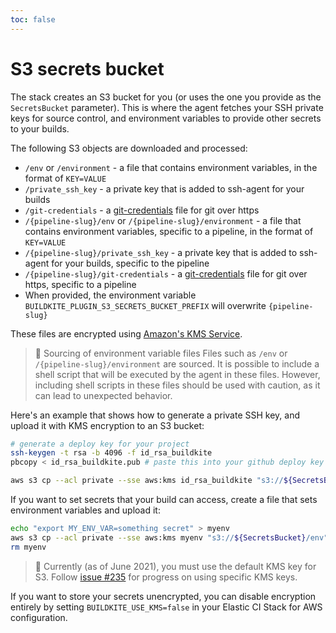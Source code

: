 ```yaml
---
toc: false
---
```


# S3 secrets bucket

The stack creates an S3 bucket for you (or uses the one you provide as the `SecretsBucket` parameter). This is where the agent fetches your SSH private keys for source control, and environment variables to provide other secrets to your builds.

The following S3 objects are downloaded and processed:

* `/env` or `/environment` - a file that contains environment variables, in the format of `KEY=VALUE`
* `/private_ssh_key` - a private key that is added to ssh-agent for your builds
* `/git-credentials` - a [git-credentials](https://git-scm.com/docs/git-credential-store#_storage_format) file for git over https
* `/{pipeline-slug}/env` or `/{pipeline-slug}/environment` - a file that contains environment variables, specific to a pipeline, in the format of `KEY=VALUE`
* `/{pipeline-slug}/private_ssh_key` - a private key that is added to ssh-agent for your builds, specific to the pipeline
* `/{pipeline-slug}/git-credentials` - a [git-credentials](https://git-scm.com/docs/git-credential-store#_storage_format) file for git over https, specific to a pipeline
* When provided, the environment variable `BUILDKITE_PLUGIN_S3_SECRETS_BUCKET_PREFIX` will overwrite `{pipeline-slug}`

These files are encrypted using [Amazon's KMS Service](https://aws.amazon.com/kms/).

> 🚧 Sourcing of environment variable files
> Files such as `/env` or `/{pipeline-slug}/environment` are sourced. It is possible to include a shell script that will be executed by the agent in these files. However, including shell scripts in these files should be used with caution, as it can lead to unexpected behavior.

Here's an example that shows how to generate a private SSH key, and upload it with KMS encryption to an S3 bucket:

```bash
# generate a deploy key for your project
ssh-keygen -t rsa -b 4096 -f id_rsa_buildkite
pbcopy < id_rsa_buildkite.pub # paste this into your github deploy key

aws s3 cp --acl private --sse aws:kms id_rsa_buildkite "s3://${SecretsBucket}/private_ssh_key"
```

If you want to set secrets that your build can access, create a file that sets environment variables and upload it:

```bash
echo "export MY_ENV_VAR=something secret" > myenv
aws s3 cp --acl private --sse aws:kms myenv "s3://${SecretsBucket}/env"
rm myenv
```

<!-- date -->

>📘
> Currently (as of June 2021), you must use the default KMS key for S3. Follow <a href="https://github.com/buildkite/elastic-ci-stack-for-aws/issues/235" target="_blank">issue #235</a> for progress on using specific KMS keys.

If you want to store your secrets unencrypted, you can disable encryption entirely by setting `BUILDKITE_USE_KMS=false` in your Elastic CI Stack for AWS configuration.

